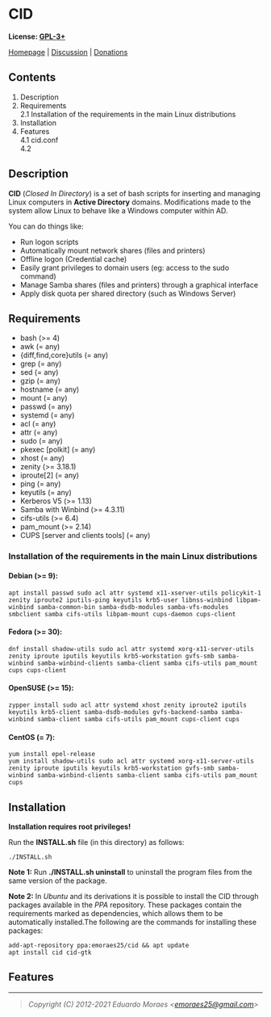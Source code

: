 CID
===

**License: [GPL-3+](https://sourceforge.net/projects/c-i-d/files/COPYING)**  

[Homepage](https://c-i-d.sourceforge.io) | [Discussion](https://sourceforge.net/p/c-i-d/discussion/) | [Donations](https://sourceforge.net/p/c-i-d/donate)  


## Contents
1. Description
2. Requirements  
    2.1 Installation of the requirements in the main Linux distributions  
3. Installation
4. Features  
    4.1 cid.conf  
    4.2 


## Description
**CID** (*Closed In Directory*) is a set of bash scripts for inserting and managing Linux computers in **Active Directory** domains. Modifications made to the system allow Linux to behave like a Windows computer within AD.  

You can do things like:  
- Run logon scripts
- Automatically mount network shares (files and printers)
- Offline logon (Credential cache)
- Easily grant privileges to domain users (eg: access to the sudo command)
- Manage Samba shares (files and printers) through a graphical interface
- Apply disk quota per shared directory (such as Windows Server)


## Requirements
- bash (>= 4)
- awk (= any)
- {diff,find,core}utils (= any)
- grep (= any)
- sed (= any)
- gzip (= any)
- hostname (= any)
- mount (= any)
- passwd (= any)
- systemd (= any)
- acl (= any)
- attr (= any)
- sudo (= any)
- pkexec [polkit] (= any)
- xhost (= any)
- zenity (>= 3.18.1)
- iproute[2] (= any)
- ping (= any)
- keyutils (= any)
- Kerberos V5 (>= 1.13)
- Samba with Winbind (>= 4.3.11)
- cifs-utils (>= 6.4)
- pam_mount (>= 2.14)
- CUPS [server and clients tools] (= any)

### Installation of the requirements in the main Linux distributions

#### Debian (>= 9):
    apt install passwd sudo acl attr systemd x11-xserver-utils policykit-1 zenity iproute2 iputils-ping keyutils krb5-user libnss-winbind libpam-winbind samba-common-bin samba-dsdb-modules samba-vfs-modules smbclient samba cifs-utils libpam-mount cups-daemon cups-client

#### Fedora (>= 30):
    dnf install shadow-utils sudo acl attr systemd xorg-x11-server-utils zenity iproute iputils keyutils krb5-workstation gvfs-smb samba-winbind samba-winbind-clients samba-client samba cifs-utils pam_mount cups cups-client

#### OpenSUSE (>= 15):
	zypper install sudo acl attr systemd xhost zenity iproute2 iputils keyutils krb5-client samba-dsdb-modules gvfs-backend-samba samba-winbind samba-client samba cifs-utils pam_mount cups-client cups

#### CentOS (= 7):
    yum install epel-release
    yum install shadow-utils sudo acl attr systemd xorg-x11-server-utils zenity iproute iputils keyutils krb5-workstation gvfs-smb samba-winbind samba-winbind-clients samba-client samba cifs-utils pam_mount cups


## Installation
**Installation requires root privileges!**  

Run the **INSTALL.sh** file (in this directory) as follows:

    ./INSTALL.sh

**Note 1:** Run **./INSTALL.sh uninstall** to uninstall the program files from the same version of the package.

**Note 2:** In *Ubuntu* and its derivations it is possible to install the CID through packages available in the *PPA* repository. These packages contain the requirements marked as dependencies, which allows them to be automatically installed.The following are the commands for installing these packages:

    add-apt-repository ppa:emoraes25/cid && apt update
    apt install cid cid-gtk


## Features


___
>*Copyright (C) 2012-2021 Eduardo Moraes <<emoraes25@gmail.com>>*
